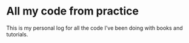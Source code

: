 # All my code from practice

This is my personal log for all the code I've been doing with books and tutorials.

